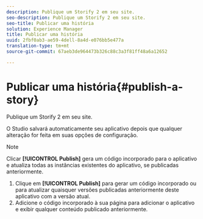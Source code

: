 ```yaml
---
description: Publique um Storify 2 em seu site.
seo-description: Publique um Storify 2 em seu site.
seo-title: Publicar uma história
solution: Experience Manager
title: Publicar uma história
uuid: 2fbf0ab3-ae59-4dell-8a4d-e076bb5e477a
translation-type: tm+mt
source-git-commit: 67aeb3de964473b326c88c3a3f81ff48a6a12652

---
```



# Publicar uma história{#publish-a-story}

Publique um Storify 2 em seu site.

O Studio salvará automaticamente seu aplicativo depois que qualquer alteração for feita em suas opções de configuração.

>[!NOTE]
>
>Clicar **[!UICONTROL Publish]** gera um código incorporado para o aplicativo e atualiza todas as instâncias existentes do aplicativo, se publicadas anteriormente.

1. Clique em **[!UICONTROL Publish]** para gerar um código incorporado ou para atualizar quaisquer versões publicadas anteriormente deste aplicativo com a versão atual.
1. Adicione o código incorporado à sua página para adicionar o aplicativo e exibir qualquer conteúdo publicado anteriormente.
